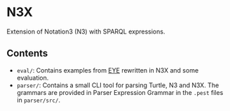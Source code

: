 # N3X

Extension of Notation3 (N3) with SPARQL expressions.

## Contents

- `eval/`: Contains examples from [EYE](https://github.com/josd/eye/tree/master/reasoning/
) rewritten in N3X and some evaluation.
- `parser/`: Contains a small CLI tool for parsing Turtle, N3 and N3X. 
  The grammars are provided in Parser Expression Grammar in the `.pest` files in `parser/src/`.
